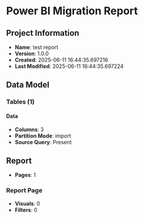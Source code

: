 # Power BI Migration Report

## Project Information
- **Name**: test report
- **Version**: 1.0.0
- **Created**: 2025-06-11 16:44:35.697216
- **Last Modified**: 2025-06-11 16:44:35.697224

## Data Model

### Tables (1)

#### Data
- **Columns**: 3
- **Partition Mode**: import
- **Source Query**: Present

## Report
- **Pages**: 1

### Report Page
- **Visuals**: 0
- **Filters**: 0

